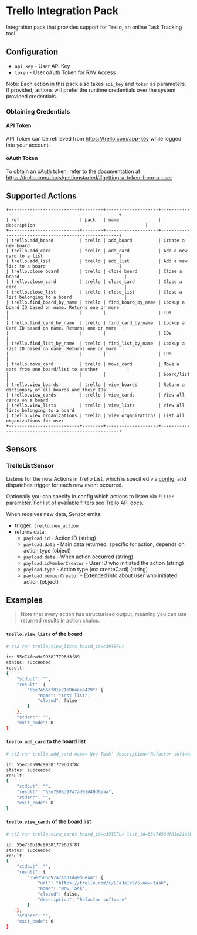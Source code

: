 # Trello Integration Pack

Integration pack that provides support for Trello, an online Task Tracking tool

## Configuration

* `api_key` - User API Key
* `token` - User oAuth Token for R/W Access

Note: Each action in this pack also takes `api_key` and `token` as parameters.
If provided, actions will prefer the runtime credentials over the system provided
credentials.

### Obtaining Credentials
#### API Token

API Token can be retrieved from https://trello.com/app-key while logged into your
account.

#### oAuth Token

To obtain an oAuth token, refer to the documentation at https://trello.com/docs/gettingstarted/#getting-a-token-from-a-user

## Supported Actions
```
+---------------------------+--------+--------------------+------------------------------------------------------+
| ref                       | pack   | name               | description                                          |
+---------------------------+--------+--------------------+------------------------------------------------------+
| trello.add_board          | trello | add_board          | Create a new board                                   |
| trello.add_card           | trello | add_card           | Add a new card to a list                             |
| trello.add_list           | trello | add_list           | Add a new list to a board                            |
| trello.close_board        | trello | close_board        | Close a board                                        |
| trello.close_card         | trello | close_card         | Close a card                                         |
| trello.close_list         | trello | close_list         | Close a list belonging to a board                    |
| trello.find_board_by_name | trello | find_board_by_name | Lookup a board ID based on name. Returns one or more |
|                           |        |                    | IDs                                                  |
| trello.find_card_by_name  | trello | find_card_by_name  | Lookup a Card ID based on name. Returns one or more  |
|                           |        |                    | IDs                                                  |
| trello.find_list_by_name  | trello | find_list_by_name  | Lookup a list ID based on name. Returns one or more  |
|                           |        |                    | IDs                                                  |
| trello.move_card          | trello | move_card          | Move a card from one board/list to another           |
|                           |        |                    | board/list                                           |
| trello.view_boards        | trello | view_boards        | Return a dictionary of all boards and their IDs      |
| trello.view_cards         | trello | view_cards         | View all cards on a board                            |
| trello.view_lists         | trello | view_lists         | View all lists belonging to a board                  |
| trello.view_organizations | trello | view_organizations | List all organizations for user                      |
+---------------------------+--------+--------------------+------------------------------------------------------+
```

## Sensors
### TrelloListSensor
Listens for the new Actions in Trello List, which is specified via [config](config.yaml), and dispatches trigger for each new event occurred.

Optionally you can specify in config which actions to listen via `filter` parameter.
For list of available filters see [Trello API docs](https://trello.com/docs/api/list/index.html#get-1-lists-idlist-actions).

When receives new data, Sensor emits:
* trigger: `trello.new_action`
* returns data:
  * `payload.id` - Action ID (string)
  * `payload.data` - Main data returned, specific for action, depends on action type (object)
  * `payload.date` - When action occurred (string)
  * `payload.idMemberCreator` - User ID who initiated the action (string)
  * `payload.type` - Action type (ex: createCard) (string)
  * `payload.memberCreator` - Extended info about user who initiated action (object)


## Examples
> Note that every action has structurised output, meaning you can use returned results in action chains.

#### `trello.view_lists` of the board
```sh
# st2 run trello.view_lists board_id=c39TEFLt

id: 55e74fea9c993817796d3f89
status: succeeded
result:
{
    "stdout": "",
    "result": {
        "55e7456df81e21e9b4aea429": {
            "name": "test-list",
            "closed": false
        }
    },
    "stderr": "",
    "exit_code": 0
}
```

#### `trello.add_card` to the board list
```sh
# st2 run trello.add_card name='New Task' description='Refactor software' board_id=c39TEFLt list_id=55e7456df81e21e9b4aea429

id: 55e750599c993817796d3f8c
status: succeeded
result:
{
    "stdout": "",
    "result": "55e7505d97a7ad01d49d6eaa",
    "stderr": "",
    "exit_code": 0
}
```

#### `trello.view_cards` of the board list
```sh
# st2 run trello.view_cards board_id=c39TEFLt list_id=55e7456df81e21e9b4aea429

id: 55e750b19c993817796d3f8f
status: succeeded
result:
{
    "stdout": "",
    "result": {
        "55e7505d97a7ad01d49d6eaa": {
            "url": "https://trello.com/c/LCaJeIc6/5-new-task",
            "name": "New Task",
            "closed": false,
            "description": "Refactor software"
        }
    },
    "stderr": "",
    "exit_code": 0
}
```
